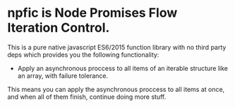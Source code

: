 # npfic is Node Promises Flow Iteration Control.

This is a pure native javascript ES6/2015 function library with no third party deps which
provides you the following functionality:
* Apply an asynchronous proccess to all items of an iterable structure like an array, with failure
  tolerance.

This means you can apply the asynchronous proccess to all items at once, and when all of them
  finish, continue doing more stuff.


  


